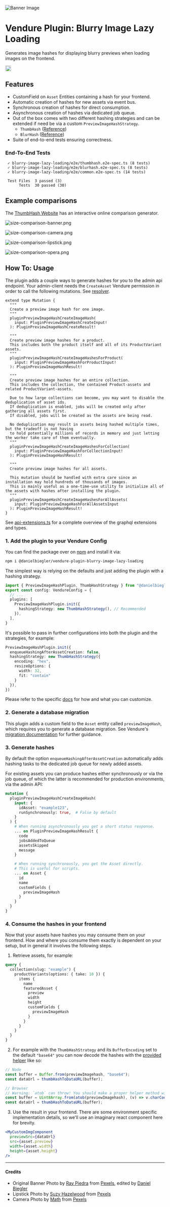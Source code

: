 ![Banner Image](https://raw.githubusercontent.com/DanielBiegler/bieglers-vendure-plugins/master/packages/blurry-image-lazy-loading/assets/thumbnail_16x9.jpeg)

# Vendure Plugin: Blurry Image Lazy Loading

Generates image hashes for displaying blurry previews when loading images on the frontend.

<a href="https://www.npmjs.com/package/@danielbiegler/vendure-plugin-blurry-image-lazy-loading" target="_blank">
  <img src="https://badge.fury.io/js/@danielbiegler%2Fvendure-plugin-blurry-image-lazy-loading.svg" alt="npm version badge" height="18">
</a>

## Features

- CustomField on `Asset` Entities containing a hash for your frontend.
- Automatic creation of hashes for new assets via event bus.
- Synchronous creation of hashes for direct consumption.
- Asynchronous creation of hashes via dedicated job queue.
- Out of the box comes with two different hashing strategies and can be extended if need be via a custom `PreviewImageHashStrategy`.
  - `ThumbHash` ([Reference](https://github.com/evanw/thumbhash))
  - `BlurHash` ([Reference](https://github.com/woltapp/blurhash))
- Suite of end-to-end tests ensuring correctness.

### End-To-End Tests

```
 ✓ blurry-image-lazy-loading/e2e/thumbhash.e2e-spec.ts (8 tests)
 ✓ blurry-image-lazy-loading/e2e/blurhash.e2e-spec.ts (8 tests)
 ✓ blurry-image-lazy-loading/e2e/common.e2e-spec.ts (14 tests)

 Test Files  3 passed (3)
      Tests  30 passed (30)
```

## Example comparisons

The [ThumbHash Website](https://evanw.github.io/thumbhash/) has an interactive online comparison generator.

![size-comparison-banner.png](https://github.com/DanielBiegler/bieglers-vendure-plugins/raw/master/packages/blurry-image-lazy-loading/assets/size-comparison-banner.png)

![size-comparison-camera.png](https://github.com/DanielBiegler/bieglers-vendure-plugins/raw/master/packages/blurry-image-lazy-loading/assets/size-comparison-camera.png)

![size-comparison-lipstick.png](https://github.com/DanielBiegler/bieglers-vendure-plugins/raw/master/packages/blurry-image-lazy-loading/assets/size-comparison-lipstick.png)

![size-comparison-opera.png](https://github.com/DanielBiegler/bieglers-vendure-plugins/raw/master/packages/blurry-image-lazy-loading/assets/size-comparison-opera.png)

## How To: Usage

The plugin adds a couple ways to generate hashes for you to the admin api endpoint.
Your admin-client needs the `CreateAsset` Vendure permission in order to call the following mutations. See [resolver](./src/api/admin.resolver.ts).

```gql
extend type Mutation {
  """
  Create a preview image hash for one image.
  """
  pluginPreviewImageHashCreateImageHash(
    input: PluginPreviewImageHashCreateInput!
  ): PluginPreviewImageHashCreateResult!

  """
  Create preview image hashes for a product.
  This includes both the product itself and all of its ProductVariant assets.
  """
  pluginPreviewImageHashCreateImageHashesForProduct(
    input: PluginPreviewImageHashForProductInput!
  ): PluginPreviewImageHashResult!

  """
  Create preview image hashes for an entire collection.
  This includes the collection, the contained Product-assets and related ProductVariant-assets.

  Due to how large collections can become, you may want to disable the deduplication of asset ids.
  If deduplication is enabled, jobs will be created only after gathering all assets first.
  If disabled, jobs will be created as the assets are being read.

  No deduplication may result in assets being hashed multiple times, but the tradeoff is not having
  to hold potentially millions of records in memory and just letting the worker take care of them eventually.
  """
  pluginPreviewImageHashCreateImageHashesForCollection(
    input: PluginPreviewImageHashForCollectionInput!
  ): PluginPreviewImageHashResult!

  """
  Create preview image hashes for all assets.
  
  This mutation should be handled with extra care since an installation may hold hundreds of thousands of images.
  This is mainly useful as a one-time-use utility to initialize all of the assets with hashes after installing the plugin.
  """
  pluginPreviewImageHashCreateImageHashesForAllAssets(
    input: PluginPreviewImageHashForAllAssetsInput
  ): PluginPreviewImageHashResult!
}
```

See [api-extensions.ts](./src/api/api-extensions.ts) for a complete overview of the graphql extensions and types.

### 1. Add the plugin to your Vendure Config

You can find the package over on [npm](https://www.npmjs.com/package/@danielbiegler/vendure-plugin-blurry-image-lazy-loading) and install it via:

```bash
npm i @danielbiegler/vendure-plugin-blurry-image-lazy-loading
```

The simplest way is relying on the defaults and just adding the plugin with a hashing strategy.

```ts
import { PreviewImageHashPlugin, ThumbHashStrategy } from "@danielbiegler/vendure-plugin-blurry-image-lazy-loading";
export const config: VendureConfig = {
  // ...
  plugins: [
    PreviewImageHashPlugin.init({
      hashingStrategy: new ThumbHashStrategy(), // Recommended
    }),
  ],
}
```

It's possible to pass in further configurations into both the plugin and the strategies, for example:

```ts
PreviewImageHashPlugin.init({
  enqueueHashingAfterAssetCreation: false,
  hashingStrategy: new ThumbHashStrategy({
    encoding: "hex",
    resizeOptions: {
      width: 32,
      fit: "contain"
    }
  }),
})
```

Please refer to the specific [docs](./src/types.ts) for how and what you can customize.

### 2. Generate a database migration

This plugin adds a custom field to the `Asset` entity called `previewImageHash`, which requires you to generate a database migration. See Vendure's [migration documentation](https://docs.vendure.io/guides/developer-guide/migrations/) for further guidance.

### 3. Generate hashes

By default the option `enqueueHashingAfterAssetCreation` automatically adds hashing tasks to the dedicated job queue for newly added assets.

For existing assets you can produce hashes either synchronously or via the job queue, of which the latter is recommended for production environments, via the admin API:

```graphql
mutation {
  pluginPreviewImageHashCreateImageHash(
    input: {
      idAsset: "example123",
      runSynchronously: true,  # False by default
    }
  ) {
    # When running asynchronously you get a short status response.
    ... on PluginPreviewImageHashResult {
      code
      jobsAddedToQueue
      assetsSkipped
      message
    }

    # When running synchronously, you get the Asset directly.
    # This is useful for scripts.
    ... on Asset {
      id
      name
      customFields {
        previewImageHash
      }
    }
  }
}
```

### 4. Consume the hashes in your frontend

Now that your assets have hashes you may consume them on your frontend. How and where you consume them exactly is dependent on your setup, but in general it involves the following steps.

1. Retrieve assets, for example:

```graphql
query {
  collection(slug: "example") {
    productVariants(options: { take: 10 }) {
      items {
        name
        featuredAsset {
          preview
          width
          height
          customFields {
            previewImageHash
          }
        }
      }
    }
  }
}
```

2. For example with the `ThumbHashStrategy` and its `BufferEncoding` set to the default `"base64"` you can now decode the hashes with the [provided helper](https://github.com/evanw/thumbhash/blob/a652ce6ed691242f459f468f0a8756cda3b90a82/js/thumbhash.js#L278-L288) like so:
    
```ts
// Node
const buffer = Buffer.from(previewImagehash, "base64");
const dataUrl = thumbHashToDataURL(buffer);
```

```ts
// Browser
// Warning: `atob` can throw! You should make a proper helper method with error handling. Skipping that here for brevity.
const buffer = Uint8Array.from(atob(previewImagehash), (v) => v.charCodeAt(0));
const dataUrl = thumbHashToDataURL(buffer);
```

3. Use the result in your frontend. There are some environment specific implementation details, so we'll use an imaginary react component here for brevity.

```jsx
<MyCustomImgComponent
  previewSrc={dataUrl}
  src={asset.preview}
  width={asset.width}
  height={asset.height}
/>
```

---

#### Credits

- Original Banner Photo by [Ray Piedra](https://www.pexels.com/@craytive/) from [Pexels](https://www.pexels.com/photo/beauty-product-in-pink-color-2720447/), edited by [Daniel Biegler](https://www.danielbiegler.de/)
- Lipstick Photo by [Suzy Hazelwood](https://www.pexels.com/@suzyhazelwood/) from [Pexels](https://www.pexels.com/photo/close-up-photo-of-pink-lipstick-and-blush-on-2533266/)
- Camera Photo by [Math](https://www.pexels.com/@madebymath/) from [Pexels](https://www.pexels.com/photo/black-fujifilm-dslr-camera-90946/)

